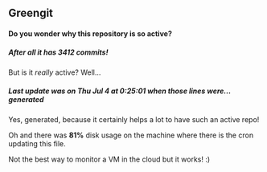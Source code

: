 ## Greengit

#### Do you wonder why this repository is so active?

##### After all it has 3412 commits!

But is it *really* active? Well...

##### Last update was on Thu Jul 4 at 0:25:01 when those lines were... generated

Yes, generated, because it certainly helps a lot to have such an active repo!

Oh and there was **81%** disk usage on the machine
where there is the cron updating this file.

Not the best way to monitor a VM in the cloud but it works! :)
